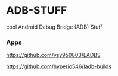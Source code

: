 # ADB-STUFF
cool Android Debug Bridge (ADB) Stuff

### Apps

https://github.com/ysy950803/LADBS

https://github.com/hyperio546/ladb-builds

